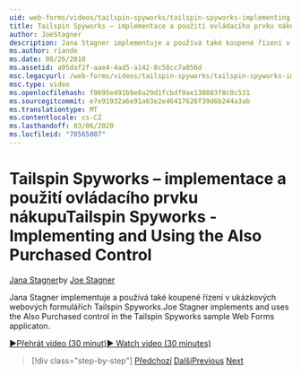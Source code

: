 ```yaml
---
uid: web-forms/videos/tailspin-spyworks/tailspin-spyworks-implementing-and-using-the-also-purchased-control
title: Tailspin Spyworks – implementace a použití ovládacího prvku nákupu | Microsoft Docs
author: JoeStagner
description: Jana Stagner implementuje a používá také koupené řízení v ukázkové aplikaci webových formulářů Tailspin Spyworks.
ms.author: riande
ms.date: 08/26/2010
ms.assetid: a95daf2f-aae4-4ad5-a142-8c58cc7a056d
msc.legacyurl: /web-forms/videos/tailspin-spyworks/tailspin-spyworks-implementing-and-using-the-also-purchased-control
msc.type: video
ms.openlocfilehash: f0695e491b9e8a29d1fcbdf9ae138083f8c0c531
ms.sourcegitcommit: e7e91932a6e91a63e2e46417626f39d6b244a3ab
ms.translationtype: MT
ms.contentlocale: cs-CZ
ms.lasthandoff: 03/06/2020
ms.locfileid: "78565007"
---
```

# <a name="tailspin-spyworks---implementing-and-using-the-also-purchased-control"></a><span data-ttu-id="841c3-103">Tailspin Spyworks – implementace a použití ovládacího prvku nákupu</span><span class="sxs-lookup"><span data-stu-id="841c3-103">Tailspin Spyworks - Implementing and Using the Also Purchased Control</span></span>

<span data-ttu-id="841c3-104">[Jana Stagner](https://github.com/JoeStagner)</span><span class="sxs-lookup"><span data-stu-id="841c3-104">by [Joe Stagner](https://github.com/JoeStagner)</span></span>

<span data-ttu-id="841c3-105">Jana Stagner implementuje a používá také koupené řízení v ukázkových webových formulářích Tailspin Spyworks.</span><span class="sxs-lookup"><span data-stu-id="841c3-105">Joe Stagner implements and uses the Also Purchased control in the Tailspin Spyworks sample Web Forms applicaton.</span></span>

[<span data-ttu-id="841c3-106">&#9654;Přehrát video (30 minut)</span><span class="sxs-lookup"><span data-stu-id="841c3-106">&#9654; Watch video (30 minutes)</span></span>](https://channel9.msdn.com/Blogs/ASP-NET-Site-Videos/tailspin-spyworks-implementing-and-using-the-also-purchased-control)

> [!div class="step-by-step"]
> <span data-ttu-id="841c3-107">[Předchozí](tailspin-spyworks-creating-and-using-the-popular-products-control.md)
> [Další](tailspin-spyworks-intro-ui-and-edm.md)</span><span class="sxs-lookup"><span data-stu-id="841c3-107">[Previous](tailspin-spyworks-creating-and-using-the-popular-products-control.md)
[Next](tailspin-spyworks-intro-ui-and-edm.md)</span></span>
